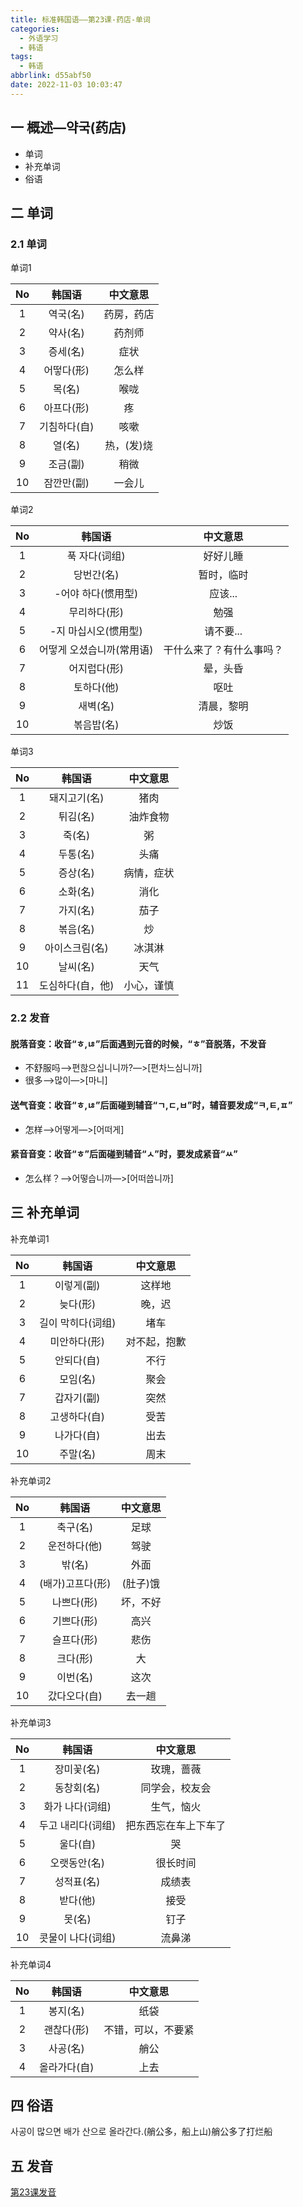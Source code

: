 ```yaml
---
title: 标准韩国语——第23课-药店-单词
categories:
  - 外语学习
  - 韩语
tags:
  - 韩语
abbrlink: d55abf50
date: 2022-11-03 10:03:47
---
```

## 一 概述—약국(药店)

* 单词
* 补充单词
* 俗语

<!--more-->

## 二  单词

### 2.1 单词

单词1

|  No  |    韩国语    |  中文意思  |
| :--: | :----------: | :--------: |
|  1   |   역국(名)   | 药房，药店 |
|  2   |   약사(名)   |   药剂师   |
|  3   |   증세(名)   |    症状    |
|  4   |  어떻다(形)  |   怎么样   |
|  5   |    목(名)    |    喉咙    |
|  6   |  아프다(形)  |     疼     |
|  7   | 기침하다(自) |    咳嗽    |
|  8   |    열(名)    | 热，(发)烧 |
|  9   |   조금(副)   |    稍微    |
|  10  |  잠깐만(副)  |   一会儿   |

单词2

|  No  |          韩国语           |         中文意思         |
| :--: | :-----------------------: | :----------------------: |
|  1   |       푹 자다(词组)       |         好好儿睡         |
|  2   |        당번간(名)         |        暂时，临时        |
|  3   |    -어야 하다(惯用型)     |         应该...          |
|  4   |       무리하다(形)        |           勉强           |
|  5   |   -지 마십시오(惯用型)    |        请不要...         |
|  6   | 어떻게 오셨습니까(常用语) | 干什么来了？有什么事吗？ |
|  7   |       어지럽다(形)        |         晕，头昏         |
|  8   |        토하다(他)         |           呕吐           |
|  9   |         새벽(名)          |        清晨，黎明        |
|  10  |        볶음밥(名)         |           炒饭           |

单词3

|  No  |      韩国语      |  中文意思  |
| :--: | :--------------: | :--------: |
|  1   |   돼지고기(名)   |    猪肉    |
|  2   |     튀김(名)     |  油炸食物  |
|  3   |      죽(名)      |     粥     |
|  4   |     두통(名)     |    头痛    |
|  5   |     증상(名)     | 病情，症状 |
|  6   |     소화(名)     |    消化    |
|  7   |     가지(名)     |    茄子    |
|  8   |     볶음(名)     |     炒     |
|  9   |  아이스크림(名)  |   冰淇淋   |
|  10  |     날씨(名)     |    天气    |
|  11  | 도심하다(自，他) | 小心，谨慎 |

### 2.2 发音

#### 脱落音变：收音“ㅎ,ㄶ”后面遇到元音的时候，“ㅎ”音脱落，不发音

* 不舒服吗—>편핞으십니니까?—>[편차느심니까]
* 很多—>많이—>[마니]

#### 送气音变：收音“ㅎ,ㄶ”后面碰到辅音“ㄱ,ㄷ,ㅂ”时，辅音要发成“ㅋ,ㅌ,ㅍ”

* 怎样—>어떻게—>[어떠게]

#### 紧音音变：收音“ㅎ”后面碰到辅音“ㅅ”时，要发成紧音“ㅆ”

* 怎么样？—>어떻습니까—>[어떠씁니까]

## 三 补充单词

补充单词1

|  No  |      韩国语       |   中文意思   |
| :--: | :---------------: | :----------: |
|  1   |    이렇게(副)     |    这样地    |
|  2   |     늦다(形)      |    晚，迟    |
|  3   | 길이 막히다(词组) |     堵车     |
|  4   |   미안하다(形)    | 对不起，抱歉 |
|  5   |    안되다(自)     |     不行     |
|  6   |     모임(名)      |     聚会     |
|  7   |    갑자기(副)     |     突然     |
|  8   |   고생하다(自)    |     受苦     |
|  9   |    나가다(自)     |     出去     |
|  10  |     주말(名)      |     周末     |

补充单词2

|  No  |      韩国语      | 中文意思 |
| :--: | :--------------: | :------: |
|  1   |     축구(名)     |   足球   |
|  2   |   운전하다(他)   |   驾驶   |
|  3   |      밖(名)      |   外面   |
|  4   | (배가)고프다(形) | (肚子)饿 |
|  5   |    나쁘다(形)    | 坏，不好 |
|  6   |    기쁘다(形)    |   高兴   |
|  7   |    슬프다(形)    |   悲伤   |
|  8   |     크다(形)     |    大    |
|  9   |     이번(名)     |   这次   |
|  10  |   갔다오다(自)   |  去一趟  |

补充单词3

|  No  |      韩国语       |       中文意思       |
| :--: | :---------------: | :------------------: |
|  1   |    장미꽃(名)     |      玫瑰，蔷薇      |
|  2   |    동창회(名)     |    同学会，校友会    |
|  3   |  화가 나다(词组)  |      生气，恼火      |
|  4   | 두고 내리다(词组) | 把东西忘在车上下车了 |
|  5   |     울다(自)      |          哭          |
|  6   |   오랫동안(名)    |       很长时间       |
|  7   |    성적표(名)     |        成绩表        |
|  8   |     받다(他)      |         接受         |
|  9   |      못(名)       |         钉子         |
|  10  | 콧물이 나다(词组) |        流鼻涕        |

补充单词4

|  No  |    韩国语    |      中文意思      |
| :--: | :----------: | :----------------: |
|  1   |   봉지(名)   |        纸袋        |
|  2   |  괜찮다(形)  | 不错，可以，不要紧 |
|  3   |   사공(名)   |        艄公        |
|  4   | 올라가다(自) |        上去        |

## 四 俗语

사공이 많으면 배가 산으로 올라간다.(艄公多，船上山)艄公多了打烂船

## 五 发音

[第23课发音][1]



[1]:https://biz.cli.im/Pcview?name=https%3A%2F%2Fbiz.cli.im%2Ftest%2FAG485330%3Fcoding%3DJ4lNOR%26qrurl%3Dhttp%253A%252F%252Fqr31.cn%252FJ4lNOR%26gtype%3D2&time=1